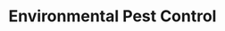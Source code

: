 ---
title: "Environmental Pest Control"
url: /purcellville/environmental-pest-control/
shop: pest control
---